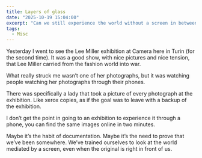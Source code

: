 ```yaml
---
title: Layers of glass
date: "2025-10-19 15:04:00"
excerpt: "Can we still experience the world without a screen in between?"
tags:
  - Misc
---
```


Yesterday I went to see the Lee Miller exhibition at Camera here in Turin (for
the second time). It was a good show, with nice pictures and nice tension, that
Lee Miller carried from the fashion world into war. 

What really struck me wasn’t one of her photographs, but it was watching people
watching her photographs through their phones.

There was specifically a lady that took a picture of every photograph at the
exhibition. Like xerox copies, as if the goal was to leave with a backup of the
exhibition. 

I don’t get the point in going to an exhibition to experience it through a
phone, you can find the same images online in two minutes. 

Maybe it’s the habit of documentation. Maybe it’s the need to prove that we’ve
been somewhere. We’ve trained ourselves to look at the world mediated by a
screen, even when the original is right in front of us.
